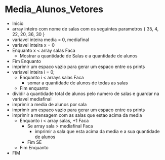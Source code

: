 # Media_Alunos_Vetores

- Inicio
 - array inteiro com nome de salas com os seguintes parametros { 35, 4, 22, 20, 36, 30 }
 - variavel inteira media = 0, mediafinal
 - variavel inteira x = 0
  - Enquanto x < array salas Faca
      - Mostrar a quantidade de Salas e a quantidade de alunos 
  - Fim Enquanto
  - imprimir um espaco vazio para gerar um espaco entre os prints
  - variavel inteira i = 0;
    - Enquanto i < arrays salas Faca
      - somar a quantidade de alunos de todas as salas
    - Fim enquanto
  - dividir a quantidade total de alunos pelo numero de salas e guardar na variavel mediafinal
  - imprimir a media de alunos por sala
  - imprimir um espaco vazio para gerar um espaco entre os prints
  - imprimir a mensagem com as salas que estao acima da media
     - Enquanto i < array salas, +1 Faca
       - Se array sala > mediafinal Faca
         - imprimir a sala que esta acima da media e a sua quantidade de alunos 
       - Fim SE
     - Fim Enquanto
 - FIM
